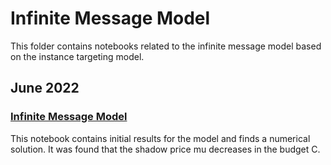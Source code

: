 # Infinite Message Model

This folder contains notebooks related to the infinite message model based on the instance targeting model.

## June 2022

### [Infinite Message Model](https://github.com/jbrightuniverse/strategic_influencer_of_naive_agents/blob/main/infinite_message_model/infinite_message_model.ipynb)
This notebook contains initial results for the model and finds a numerical solution. It was found that the shadow price mu decreases in the budget C.
